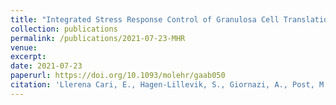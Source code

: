 ```yaml
---
title: "Integrated Stress Response Control of Granulosa Cell Translation and Proliferation During Normal Ovarian Follicle Development."
collection: publications
permalink: /publications/2021-07-23-MHR
venue:
excerpt:
date: 2021-07-23
paperurl: https://doi.org/10.1093/molehr/gaab050
citation: 'Llerena Cari, E., Hagen-Lillevik, S., Giornazi, A., Post, M., Komar, A.A., Appiah, L., Bitler, B., Polotsky, A.J., Santoro, N., Kieft., J, Lai, K., Johnson, J. <i>Manuscript in press, Molecular Human Reproduction</i>'
---
```

